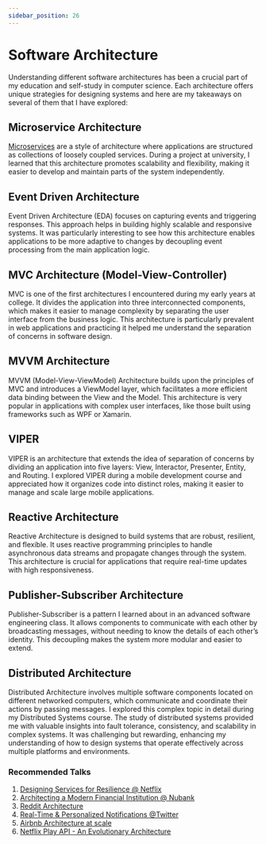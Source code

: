 ```yaml
---
sidebar_position: 26
---
```


# Software Architecture

Understanding different software architectures has been a crucial part of my education and self-study in computer science. Each architecture offers unique strategies for designing systems and here are my takeaways on several of them that I have explored:

## Microservice Architecture

[Microservices](microservices.md) are a style of architecture where applications are structured as collections of loosely coupled services. During a project at university, I learned that this architecture promotes scalability and flexibility, making it easier to develop and maintain parts of the system independently.

## Event Driven Architecture

Event Driven Architecture (EDA) focuses on capturing events and triggering responses. This approach helps in building highly scalable and responsive systems. It was particularly interesting to see how this architecture enables applications to be more adaptive to changes by decoupling event processing from the main application logic.

## MVC Architecture (Model-View-Controller)

MVC is one of the first architectures I encountered during my early years at college. It divides the application into three interconnected components, which makes it easier to manage complexity by separating the user interface from the business logic. This architecture is particularly prevalent in web applications and practicing it helped me understand the separation of concerns in software design.

## MVVM Architecture

MVVM (Model-View-ViewModel) Architecture builds upon the principles of MVC and introduces a ViewModel layer, which facilitates a more efficient data binding between the View and the Model. This architecture is very popular in applications with complex user interfaces, like those built using frameworks such as WPF or Xamarin.

## VIPER

VIPER is an architecture that extends the idea of separation of concerns by dividing an application into five layers: View, Interactor, Presenter, Entity, and Routing. I explored VIPER during a mobile development course and appreciated how it organizes code into distinct roles, making it easier to manage and scale large mobile applications.

## Reactive Architecture

Reactive Architecture is designed to build systems that are robust, resilient, and flexible. It uses reactive programming principles to handle asynchronous data streams and propagate changes through the system. This architecture is crucial for applications that require real-time updates with high responsiveness.

## Publisher-Subscriber Architecture

Publisher-Subscriber is a pattern I learned about in an advanced software engineering class. It allows components to communicate with each other by broadcasting messages, without needing to know the details of each other’s identity. This decoupling makes the system more modular and easier to extend.

## Distributed Architecture

Distributed Architecture involves multiple software components located on different networked computers, which communicate and coordinate their actions by passing messages. I explored this complex topic in detail during my Distributed Systems course. The study of distributed systems provided me with valuable insights into fault tolerance, consistency, and scalability in complex systems. It was challenging but rewarding, enhancing my understanding of how to design systems that operate effectively across multiple platforms and environments.

### Recommended Talks

1. [Designing Services for Resilience @ Netflix](https://www.youtube.com/watch?v=RWyZkNzvC-c&list=PLndbWGuLoHeYTBaqFu31Nac-19qsdUl_V&index=198)
2. [Architecting a Modern Financial Institution @ Nubank](https://www.youtube.com/watch?v=VYuToviSx5Q&list=PLndbWGuLoHeYTBaqFu31Nac-19qsdUl_V&index=192)
3. [Reddit Architecture](https://www.youtube.com/watch?v=nUcO7n4hek4&list=PLndbWGuLoHeYTBaqFu31Nac-19qsdUl_V&index=195)
4. [Real-Time & Personalized Notifications @Twitter](https://www.youtube.com/watch?v=pme_n2zQiDQ&list=PLndbWGuLoHeYTBaqFu31Nac-19qsdUl_V&index=175)
5. [Airbnb Architecture at scale](https://www.youtube.com/watch?v=pnHiVFYpLzs&list=PLndbWGuLoHeYTBaqFu31Nac-19qsdUl_V&index=53)
6. [Netflix Play API - An Evolutionary Architecture](https://www.youtube.com/watch?v=6oPj-DW09DU&list=PLndbWGuLoHeYTBaqFu31Nac-19qsdUl_V&index=147)